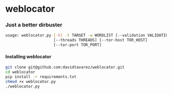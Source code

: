 # weblocator
### Just a better dirbuster
```bash
usage: weblocator.py [-h] -t TARGET -w WORDLIST [--validation VALIDATION]
                     [--threads THREADS] [--tor-host TOR_HOST]
                     [--tor-port TOR_PORT]
```
#### Installing weblocator
```bash
git clone git@github.com:davidtavarez/weblocator.git
cd weblocator
pip install -r requirements.txt
chmod +x weblocator.py
./weblocator.py
```
